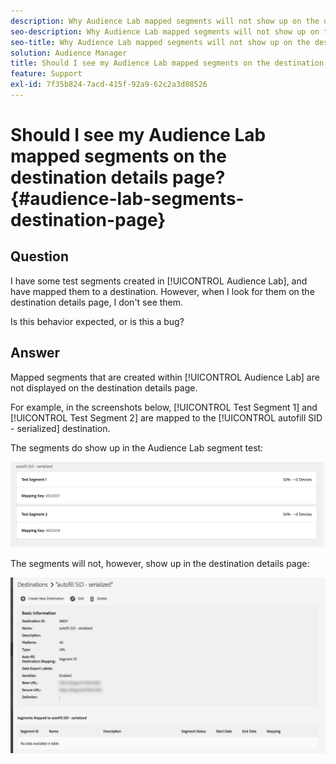 ```yaml
---
description: Why Audience Lab mapped segments will not show up on the destination details page.
seo-description: Why Audience Lab mapped segments will not show up on the destination details page.
seo-title: Why Audience Lab mapped segments will not show up on the destination details page.
solution: Audience Manager
title: Should I see my Audience Lab mapped segments on the destination details page?
feature: Support
exl-id: 7f35b824-7acd-415f-92a9-62c2a3d08526
---
```

# Should I see my Audience Lab mapped segments on the destination details page? {#audience-lab-segments-destination-page}

## Question

I have some test segments created in [!UICONTROL Audience Lab], and have mapped them to a destination. However, when I look for them on the destination details page, I don't see them.

Is this behavior expected, or is this a bug?

## Answer

Mapped segments that are created within [!UICONTROL Audience Lab] are not displayed on the destination details page.

For example, in the screenshots below, [!UICONTROL Test Segment 1] and [!UICONTROL Test Segment 2] are mapped to the [!UICONTROL autofill SID - serialized] destination.

The segments do show up in the Audience Lab segment test:

![Image of Audience Lab Segment view](assets/should_i_see_my_aamlab01.png)

The segments will not, however, show up in the destination details page:

![Image of the destination details page](assets/should_i_see_my_aamlab02.png)
